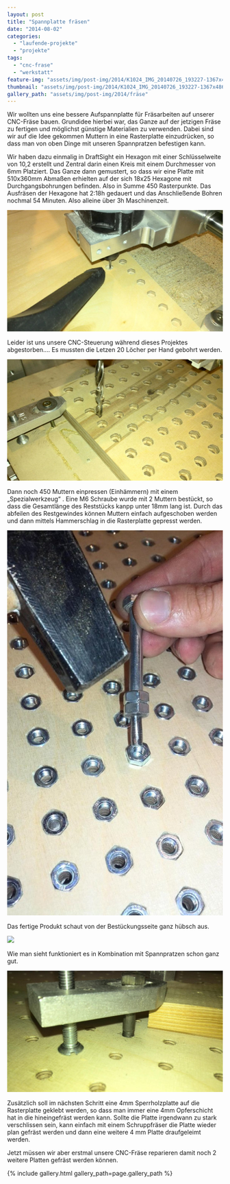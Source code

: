 ```yaml
---
layout: post
title: "Spannplatte fräsen"
date: "2014-08-02"
categories: 
  - "laufende-projekte"
  - "projekte"
tags: 
  - "cnc-frase"
  - "werkstatt"
feature-img: "assets/img/post-img/2014/K1024_IMG_20140726_193227-1367x486.jpg"
thumbnail: "assets/img/post-img/2014/K1024_IMG_20140726_193227-1367x486.jpg"
gallery_path: "assets/img/post-img/2014/fräse"
---
```


Wir wollten uns eine bessere Aufspannplatte für Fräsarbeiten auf unserer CNC-Fräse bauen. Grundidee hierbei war, das Ganze auf der jetzigen Fräse zu fertigen und möglichst günstige Materialien zu verwenden. Dabei sind wir auf die Idee gekommen Muttern in eine Rasterplatte einzudrücken, so dass man von oben Dinge mit unseren Spannpratzen befestigen kann.

Wir haben dazu einmalig in DraftSight ein Hexagon mit einer Schlüsselweite von 10,2 erstellt und Zentral darin einen Kreis mit einem Durchmesser von 6mm Platziert. Das Ganze dann gemustert, so dass wir eine Platte mit 510x360mm Abmaßen erhielten auf der sich 18x25 Hexagone mit Durchgangsbohrungen befinden. Also in Summe 450 Rasterpunkte. Das Ausfräsen der Hexagone hat 2:18h gedauert und das Anschließende Bohren nochmal 54 Minuten. Also alleine über 3h Maschinenzeit.

![](/assets/img/post-img/2014/K1024_IMG_20140726_162355.JPG)

Leider ist uns unsere CNC-Steuerung während dieses Projektes abgestorben…. Es mussten die Letzen 20 Löcher per Hand gebohrt werden.

![](/assets/img/post-img/2014/K1024_IMG_20140726_193227.JPG)

Dann noch 450 Muttern einpressen (Einhämmern) mit einem „Spezialwerkzeug“ . Eine M6 Schraube wurde mit 2 Muttern bestückt, so dass die Gesamtlänge des Reststücks kanpp unter 18mm lang ist. Durch das abfeilen des Restgewindes können Muttern einfach aufgeschoben werden und dann mittels Hammerschlag in die Rasterplatte gepresst werden.

![](/assets/img/post-img/2014/K1024_IMG_20140802_215638.JPG)

Das fertige Produkt schaut von der Bestückungsseite ganz hübsch aus.

![](/assets/img/post-img/2014/K1024_IMG_20140730_145710.JPG)

Wie man sieht funktioniert es in Kombination mit Spannpratzen schon ganz gut.

![](/assets/img/post-img/2014/K1024_IMG_20140730_151337.JPG)

Zusätzlich soll im nächsten Schritt eine 4mm Sperrholzplatte auf die Rasterplatte geklebt werden, so dass man immer eine 4mm Opferschicht hat in die hineingefräst werden kann. Sollte die Platte irgendwann zu stark verschlissen sein, kann einfach mit einem Schruppfräser die Platte wieder plan gefräst werden und dann eine weitere 4 mm Platte draufgeleimt werden.

Jetzt müssen wir aber erstmal unsere CNC-Fräse reparieren damit noch 2 weitere Platten gefräst werden können.

{% include gallery.html gallery_path=page.gallery_path %}